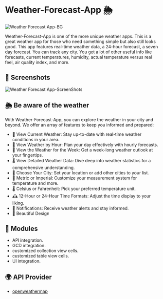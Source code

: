 # Weather-Forecast-App :sun_behind_rain_cloud:
![Weather Forecast App-BG](https://github.com/PRKWorks/Weather-Forecast-App/assets/88550114/8ff3e942-de12-4762-bcba-6e29cadffbe4)

 Weather-Forecast-App is one of the more unique weather apps. This is a great weather app for those who need something simple but also still looks good.  This app features real-time weather data, a 24-hour forecast, a seven day forecast. You can track any city. You get a lot of other useful info like  forecasts, current temperatures, humidity, actual temperature versus real feel, air quality index, and more.

## 📸 Screenshots

![Weather Forecast App-ScreenShots](https://github.com/PRKWorks/Weather-Forecast-App/assets/88550114/874de649-ee77-4039-b45d-64658a2f9509)


## :sun_behind_rain_cloud: Be aware of the weather
With Weather-Forecast-App, you can explore the weather in your city and beyond. We offer an array of features to keep you informed and prepared:

- 🌟 View Current Weather: Stay up-to-date with real-time weather conditions in your area.
- 🌅 View Weather by Hour: Plan your day effectively with hourly forecasts.
- 📆 View the Weather for the Week: Get a week-long weather outlook at your fingertips.
- 🌡️ View Detailed Weather Data: Dive deep into weather statistics for a comprehensive understanding.
- 🌆 Choose Your City: Set your location or add other cities to your list.
- 🧮 Metric or Imperial: Customize your measurement system for temperature and more.
- 🌡️ Celsius or Fahrenheit: Pick your preferred temperature unit.
- 🕰️ 12-Hour or 24-Hour Time Formats: Adjust the time display to your liking.
- 🔔 Notifications: Receive weather alerts and stay informed.
- 🎨 Beautiful Design

## 📌 Modules

- API integration.
- GCD integration.
- customized collection view cells.
- customized table view cells.
- UI integration.

## 🌍 API Provider

- [openweathermap](https://openweathermap.org/)
